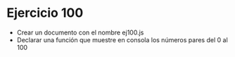 # Ejercicio 100

- Crear un documento con el nombre ej100.js
- Declarar una función que muestre en consola los números pares del 0 al 100

